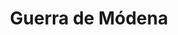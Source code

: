 ﻿---
title: "Guerra de Módena"
permalink: periodes_580.html
layout: periode
dataInici: -44
dataFi: -43
sidebar: periodes
pares:
  - 8:
    title: "República romana"
    dataInici: "(-509)"
    dataFi: "(-27)"

fills:
  - 581:
    title: "Batalla del Foro de los Galos"
    dataInici: "(-43-04-14)"

jocsPrincipals:
jocsEscenaris:
jocsEpoca:
jocsEpocaEscenaris:
---
